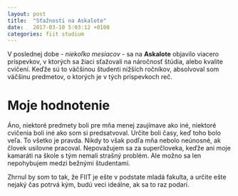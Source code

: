 ```yaml
---
layout: post
title:  "Sťažnosti na Askalote"
date:   2017-03-10 5:03:12 +0100
categories: fiit studium
---
```

V poslednej dobe - *niekoľko mesiacov* - sa na **Askalote** objavilo viacero príspevkov, v ktorých sa žiaci sťažovali na náročnosť štúdia, alebo kvalite cvičení. Keďže sú to väčšinou študenti nižších ročníkov, absolvoval som väčšinu predmetov, o ktorých je v tých príspevkoch reč.

# Moje hodnotenie
Áno, niektoré predmety boli pre mňa menej zaujímave ako iné, niektoré cvičenia boli iné ako som si predsatvoval. Určite boli časy, keď toho bolo veľa. To všetko je pravda. Nikdy to však podľa mňa nebolo neúnosné, ak človek usilovne pracoval. Nepovažujem sa za superčloveka, keďže ani moje kamaráti na škole s tým nemali strašný problém. Ale možno sa len nepohybujem medzi bežnými študentami.

Zhrnul by som to tak, že FIIT je ešte v podstate mladá fakulta, a určite ešte nejaký čas potrvá kým, budú veci ideálne, ak sa to raz podarí.